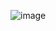 ![image](https://github.com/ncc02/intro-to-vue-3/assets/53702773/11c3c7aa-8a96-4089-84df-d2f72e80af99)
